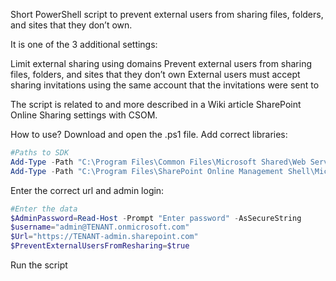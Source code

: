 Short PowerShell script to prevent external users from sharing files, folders, and sites that they don’t own.

It is one of the 3 additional settings:

Limit external sharing using domains 
Prevent external users from sharing files, folders, and sites that they don’t own 
External users must accept sharing invitations using the same account that the invitations were sent to


 

The script is related to and more described in a Wiki article SharePoint Online Sharing settings with CSOM.

 

How to use?
Download and open the .ps1 file.
Add correct libraries:
 

```PowerShell
#Paths to SDK 
Add-Type -Path "C:\Program Files\Common Files\Microsoft Shared\Web Server Extensions\16\ISAPI\Microsoft.SharePoint.Client.dll" 
Add-Type -Path "C:\Program Files\SharePoint Online Management Shell\Microsoft.Online.SharePoint.PowerShell\Microsoft.Online.SharePoint.Client.Tenant.dll"   
``` 
 

Enter the correct url and admin login: 
 

```PowerShell
#Enter the data 
$AdminPassword=Read-Host -Prompt "Enter password" -AsSecureString 
$username="admin@TENANT.onmicrosoft.com" 
$Url="https://TENANT-admin.sharepoint.com" 
$PreventExternalUsersFromResharing=$true
``` 
 

  Run the script
 

